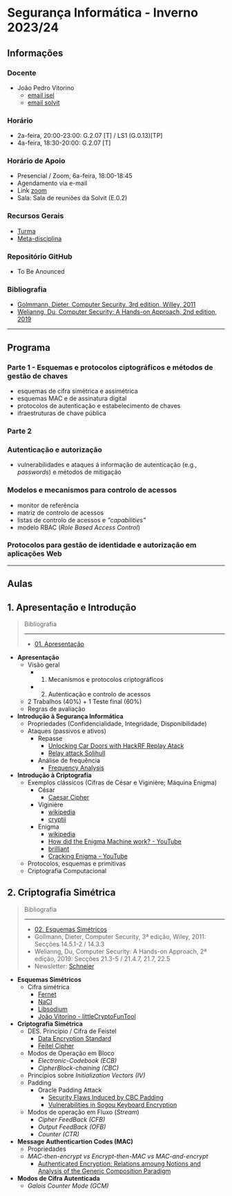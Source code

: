 # Segurança Informática - Inverno 2023/24

## Informações
### Docente
 - João Pedro Vitorino 
    - [email isel](mailto:joao.vitorino@isel.pt)
    - [email solvit](mailto:joaovitorino@solvit.pt)
### Horário
- 2a-feira, 20:00-23:00: G.2.07 [T] / LS1 (G.0.13)[TP]
- 4a-feira, 18:30-20:00: G.2.07 [T]
### Horário de Apoio
- Presencial / Zoom, 6a-feira, 18:00-18:45
- Agendamento via e-mail
- Link [zoom](https://videoconf-colibri.zoom.us/j/92233712551?pwd=em9mbDl6aTJJWTFxRHdPeXFNWVJXZz09)
- Sala: Sala de reuniões da Solvit (E.0.2)
### Recursos Gerais
- [Turma](https://2324moodle.isel.pt/course/view.php?id=7509)
- [Meta-disciplina](https://2324moodle.isel.pt/course/view.php?id=7503)
### Repositório GitHub
- To Be Anounced
### Bibliografia
 - [Golmmann, Dieter, Computer Security. 3rd edition, Willey, 2011](https://annas-archive.org/md5/690cde92880ff81a41d3e00b8c3bacbb)
 - [Welianng, Du, Computer Security: A Hands-on Approach, 2nd edition, 2019](https://annas-archive.org/md5/ce3cda53cae54ef32e606075554d4683)
-----------------------------
## Programa
### Parte 1 - Esquemas e protocolos ciptográficos e métodos de gestão de chaves
- esquemas de cifra simétrica e assimétrica
- esquemas MAC e de assinatura digital
- protocolos de autenticação e estabelecimento de chaves
- ifraestruturas de chave pública
### Parte 2  
### Autenticação e autorização
- vulnerabilidades e ataques á informação de autenticação (e.g., *passwords*) e métodos de mitigação
### Modelos e mecanismos para controlo de acessos 
- monitor de referência
- matriz de controlo de acessos
- listas de controlo de acessos e *"capabilities"*
- modelo RBAC (*Role Based Access Control*)
### Protocolos para gestão de identidade e autorização em aplicações Web
-----------------------------------------
## Aulas
## 1. Apresentação e Introdução
> Bibliografia <hr>
> - [01. Apresentação](https://2324moodle.isel.pt/mod/resource/view.php?id=143550)

- **Apresentação**
    - Visão geral
        - 1. Mecanismos e protocolos criptográficos
        - 2. Autenticação e controlo de acessos
    - 2 Trabalhos (40%) + 1 Teste final (60%)
    - Regras de avaliação
- **Introdução à Segurança Informática**
    - Propriedades (Confidencialidade, Integridade, Disponibilidade)
    - Ataques (passivos e ativos)
        - Repasse
            - [Unlocking Car Doors with HackRF Replay Atack](https://www.youtube.com/watch?v=CA3XnGyD-SQ&t=144s)
            - [Relay attack Solihull](https://www.youtube.com/watch?v=8pffcngJJq0&t=20s)
        - Análise de frequência
            - [Frequency Analysis](https://www.cryptool.org/en/cto/frequency-analysis)
- **Introdução à Criptografia**
    - Exemplos clássicos (Cifras de César e Viginière; Máquina Enigma)
        - César
            - [Caesar Cipher](https://en.wikipedia.org/wiki/Caesar_cipher)
        - Viginière
            - [wikipedia](https://en.wikipedia.org/wiki/Vigen%C3%A8re_cipher)
            - [cryptii](https://cryptii.com/pipes/vigenere-cipher)
        - Enigma
            - [wikipedia](https://en.wikipedia.org/wiki/Enigma_machine)
            - [How did the Enigma Machine work? - YouTube](https://www.youtube.com/watch?v=ybkkiGtJmkM)
            - [brilliant](https://brilliant.org/wiki/enigma-machine/)
            - [Cracking Enigma - YouTube](https://www.youtube.com/watch?v=RzWB5jL5RX0)
    - Protocolos, esquemas e primitivas
    - Criptografia Computacional

## 2. Criptografia Simétrica
> Bibliografia <hr> 
> - [02. Esquemas Simétricos](https://2324moodle.isel.pt/mod/resource/view.php?id=143552)
> - Gollmann, Dieter, Computer Security, 3ª edição, 
Wiley, 2011: Secções 14.5.1-2 / 14.3.3
> - Welianng, Du, Computer Security: A Hands-on 
Approach, 2ª edição, 2019: Secções 21.3-5 / 21.4.7, 21.7, 22.5
> - Newsletter: [Schneier](https://www.schneier.com/crypto-gram/)

- **Esquemas Simétricos**
    - Cifra simétrica
        - [Fernet](https://cryptography.io/en/latest/fernet/)
        - [NaCI](https://nacl.cr.yp.to/)
        - [Libsodium](https://doc.libsodium.org/)
        - [João Vitorino - littleCryptoFunTool](https://github.com/vitorinojp/littleCryptoFunTool)
- **Criptografia Simétrica**
    - DES. Princípio / Cifra de Feistel
        - [Data Encryption Standard](https://en.wikipedia.org/wiki/Data_Encryption_Standard)
        - [Feitel Cipher](https://en.wikipedia.org/wiki/Feistel_cipher)
    - Modos de Operação em Bloco
        - *Electronic-Codebook (ECB)*
        - *CipherBlock-chaining (CBC)*
    - Princípios sobre *Initialization Vectors (IV)*
    - Padding
        - Oracle Padding Attack
            - [Security Flaws Induced by CBC Padding](https://www.iacr.org/cryptodb/archive/2002/EUROCRYPT/2850/2850.pdf)
            - [Vulnerabilities in Sogou Keyboard Encryption](https://citizenlab.ca/2023/08/vulnerabilities-in-sogou-keyboard-encryption/)
    - Modos de operação em Fluxo (*Stream*)
        - *Cipher FeedBack (CFB)*
        - *Output FeedBack (OFB)*
        - *Counter (CTR)* 
- **Message Authenticartion Codes (MAC)**
    - Propriedades
    - *MAC-then-encrypt vs Encrypt-then-MAC vs MAC-and-encrypt*
        - [Authenticated Encryption: Relations amoung Notions and Analysis of the Generic Composition Paradigm](https://link.springer.com/content/pdf/10.1007/3-540-44448-3_41.pdf)
- **Modos de Cifra Autenticada**
    - *Galois Counter Mode (GCM)*


